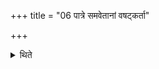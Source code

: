 +++
title = "06 पात्रे समवेतानां वषट्कर्ता"

+++

<details><summary>थिते</summary>

पात्रे समवेतानां वषट्कर्ता पूर्वो भक्षयति ६
</details>
